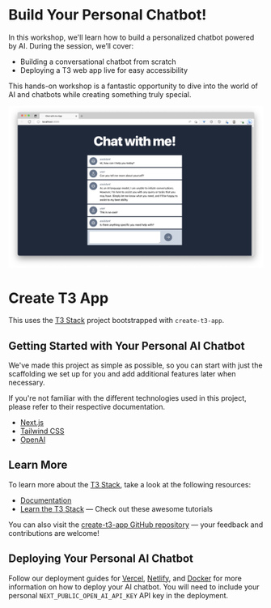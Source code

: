 # Build Your Personal Chatbot!
In this workshop, we'll learn how to build a personalized chatbot powered by AI. During the session, we’ll cover:
- Building a conversational chatbot from scratch
- Deploying a T3 web app live for easy accessibility

This hands-on workshop is a fantastic opportunity to dive into the world of AI and chatbots while creating something truly special.

![AI screenshot](./src/assets/PersonalChatBotScreenShot.png)

# Create T3 App

This uses the [T3 Stack](https://create.t3.gg/) project bootstrapped with `create-t3-app`.

## Getting Started with Your Personal AI Chatbot

We've made this project as simple as possible, so you can start with just the scaffolding we set up for you and add additional features later when necessary.

If you're not familiar with the different technologies used in this project, please refer to their respective documentation.

- [Next.js](https://nextjs.org)
- [Tailwind CSS](https://tailwindcss.com)
- [OpenAI](https://platform.openai.com/docs/introduction)

## Learn More

To learn more about the [T3 Stack](https://create.t3.gg/), take a look at the following resources:

- [Documentation](https://create.t3.gg/)
- [Learn the T3 Stack](https://create.t3.gg/en/faq#what-learning-resources-are-currently-available) — Check out these awesome tutorials

You can also visit the [create-t3-app GitHub repository](https://github.com/t3-oss/create-t3-app) — your feedback and contributions are welcome!

## Deploying Your Personal AI Chatbot

Follow our deployment guides for [Vercel](https://create.t3.gg/en/deployment/vercel), [Netlify](https://create.t3.gg/en/deployment/netlify), and [Docker](https://create.t3.gg/en/deployment/docker) for more information on how to deploy your AI chatbot. You will need to include your personal `NEXT_PUBLIC_OPEN_AI_API_KEY` API key in the deployment.
